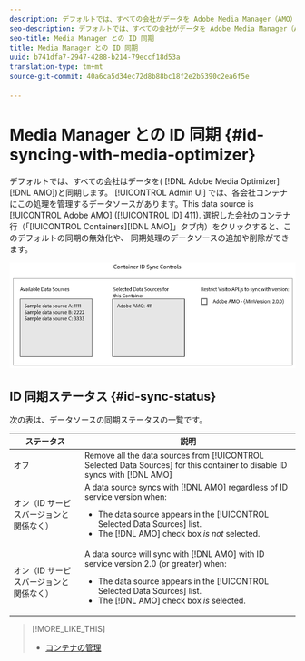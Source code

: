 ```yaml
---
description: デフォルトでは、すべての会社がデータを Adobe Media Manager（AMO）と同期します。Admin UI では、各会社コンテナにこの処理を管理するデータソースがあります。このデータソースは Adobe AMO（ID 411）です。選択した会社のコンテナ行（「Containers」タブ内）をクリックすると、このデフォルトの同期の無効化や、AMO 同期処理のデータソースの追加や削除ができます。
seo-description: デフォルトでは、すべての会社がデータを Adobe Media Manager（AMO）と同期します。Admin UI では、各会社コンテナにこの処理を管理するデータソースがあります。このデータソースは Adobe AMO（ID 411）です。選択した会社のコンテナ行（「Containers」タブ内）をクリックすると、このデフォルトの同期の無効化や、AMO 同期処理のデータソースの追加や削除ができます。
seo-title: Media Manager との ID 同期
title: Media Manager との ID 同期
uuid: b741dfa7-2947-4288-b214-79eccf18d53a
translation-type: tm+mt
source-git-commit: 40a6ca5d34ec72d8b88bc18f2e2b5390c2ea6f5e

---
```



# Media Manager との ID 同期 {#id-syncing-with-media-optimizer}

デフォルトでは、すべての会社はデータを( [!DNL Adobe Media Optimizer][!DNL AMO])と同期します。 [!UICONTROL Admin UI] では、各会社コンテナにこの処理を管理するデータソースがあります。This data source is [!UICONTROL Adobe AMO] ([!UICONTROL ID] 411). 選択した会社のコンテナ行（「[!UICONTROL Containers][!DNL AMO]」タブ内）をクリックすると、このデフォルトの同期の無効化や、 同期処理のデータソースの追加や削除ができます。

![](assets/id-sync.png)

## ID 同期ステータス {#id-sync-status}

次の表は、データソースの同期ステータスの一覧です。

| ステータス | 説明 |
|------ | -------- |
| オフ | Remove all the data sources from [!UICONTROL Selected Data Sources] for this container to disable ID syncs with [!DNL AMO] |
| オン（ID サービスバージョンと関係なく） | A data source syncs with [!DNL AMO] regardless of ID service version when: <ul><li>The data source appears in the [!UICONTROL Selected Data Sources] list.</li><li>The [!DNL AMO] check box *is not* selected.</li></ul> |
| オン（ID サービスバージョンと関係なく） | A data source will sync with [!DNL AMO] with ID service version 2.0 (or greater) when: <ul><li>The data source appears in the [!UICONTROL Selected Data Sources] list.</li><li>The [!DNL AMO] check box *is* selected.</li></ul> |

>[!MORE_LIKE_THIS]
>
>* [コンテナの管理](../companies/admin-manage-containers.md#task_61DB5CEECC5049DD8D059C642AC3F967)

